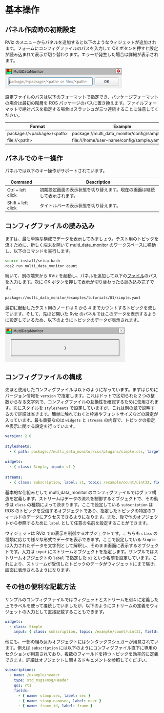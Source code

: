 # 基本操作

## パネル作成時の初期設定

RViz のメニューからパネルを追加すると以下のようなウィジェットが追加されます。フォームにコンフィグファイルのパスを入力して OK ボタンを押すと設定が読み込まれて表示が切り替わります。エラーが発生した場合は詳細が表示されます。

![settings](settings.png)

設定ファイルのパスは以下のフォーマットで指定でき、パッケージフォーマットの場合は最初の階層を ROS パッケージのパスに置き換えます。ファイルフォーマットで絶対パスを指定する場合はスラッシュが三つ連続することに注意してください。

| Format                                 | Example                                         |
| -------------------------------------- | ----------------------------------------------- |
| package://&lt;package&gt;/&lt;path&gt; | package://multi_data_monitor/config/sample.yaml |
| file://&lt;path&gt;                    | file:///home/user-name/config/sample.yaml       |

## パネルでのキー操作

パネルでは以下のキー操作がサポートされています。

| Command            | Description                                                              |
| ------------------ | ------------------------------------------------------------------------ |
| Ctrl + left click  | 初期設定画面の表示状態を切り替えます。現在の画面は継続して表示されます。 |
| Shift + left click | タイトルバーの表示状態を切り替えます。                                   |

## コンフィグファイルの読み込み

まずは、最も単純な構成でデータを表示してみましょう。テスト用のトピックを流すために、新しく端末を開いて multi_data_monitor のワークスペースに移動し、以下のコマンドを実行します。

```bash
source install/setup.bash
ros2 run multi_data_monitor count
```

続いて、別の端末から RViz を起動し、パネルを追加して以下の[ファイル](../../../examples/tutorials/01/simple.yaml)のパスを入力します。次に OK ボタンを押して表示が切り替わったら読み込み完了です。

```txt
package://multi_data_monitor/examples/tutorials/01/simple.yaml
```

最初に起動したテスト用のノードは 0 から 4 までカウントするトピックを流しています。そして、先ほど開いた Rviz のパネルではこのデータを表示するように設定しているため、以下のようにトピックのデータが表示されます。

![simple](simple.png)

## コンフィグファイルの構成

先ほと使用したコンフィグファイルは以下のようになっています。まずはじめにバージョン情報を `version` で指定します。これはドットで区切られた２つの整数からなる文字列で、コンフィグファイルの互換性を確認するために使用されます。次にスタイルを `stylesheets` で設定していますが、これは別の章で説明するので詳細は省きます。簡単に触れておくと枠線やフォントサイズなどの設定が入っています。最も重要なのは `widgets` と `streams` の内容で、トピックの指定や表示に関する設定を行っています。

```yaml
version: 2.0

stylesheets:
  - { path: package://multi_data_monitor/css/plugins/simple.css, target: Simple }

widgets:
  - { class: Simple, input: s1 }

streams:
  - { class: subscription, label: s1, topic: /example/count/uint32, field: data }
```

基本的な仕組みとして multi_data_monitor のコンフィグファイルではグラフ構造を定義します。ストリームはデータの流れを制御するオブジェクトで、その動作は `class` の種類によって決まります。ここで設定している `subscription` は ROS のトピックを受信するオブジェクトであり、指定したトピックの特定のフィールドのデータにアクセスできるようになります。また、後で他のオブジェクトから参照するために `label` として任意の名前を設定することができます。

ウィジェットは RViz での表示を制御するオブジェクトです。こちらも `class` の種類に応じて様々な形式でデータを表示できます。ここで設定している `Simple` は入力されたデータを文字列として解釈し、そのまま画面に表示するオブジェクトです。入力は `input` にストリームオブジェクトを指定します。サンプルではストリームオブジェクトの `label` で指定した `s1` という名前を設定しています。これにより、ストリームが受信したトピックのデータがウィジェットにまで届き、画面に表示されるようになります。

## その他の便利な記載方法

サンプルのコンフィグファイルではウィジェットとストリームを別々に定義した上でラベルを使って接続していましたが、以下のようにストリームの定義をウィジェットの入力として直接記載することもできます。

```yaml
widgets:
  - class: Simple
    input: { class: subscription, topic: /example/count/uint32, field: data }
```

他にも、一部の組み込みオブジェクトにはシンタックスシュガーが用意されています。例えば `subscription` には以下のようにコンフィグファイル直下に専用のセクションが用意されており、複数のフィールドを持つトピックを効率的に定義できます。詳細はオブジェクトに関するドキュメントを参照してください。

```yaml
subscriptions:
  - name: /example/header
    type: std_msgs/msg/Header
    qos: rt1
    fields:
      - { name: stamp.sec, label: sec }
      - { name: stamp.nanosec, label: nsec }
      - { name: frame_id, label: frame }
```
